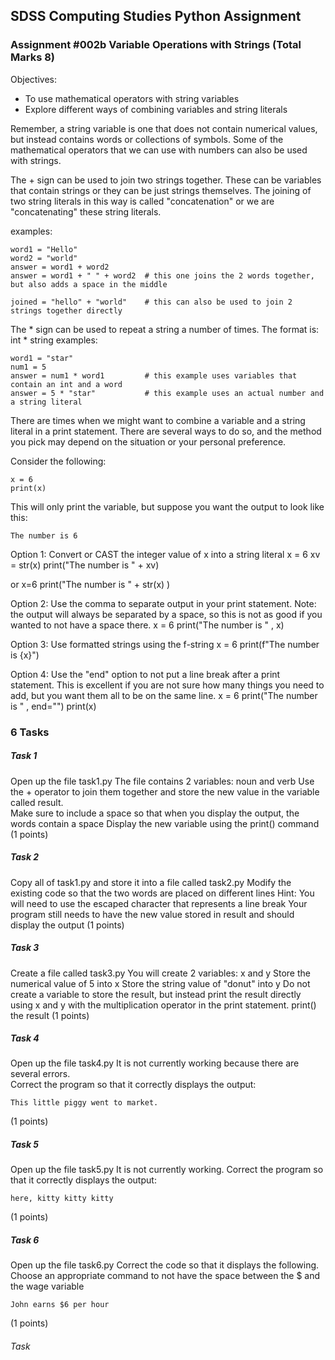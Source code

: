 ## SDSS Computing Studies Python Assignment
### Assignment #002b Variable Operations with Strings (Total Marks 8)

Objectives:
* To use mathematical operators with string variables
* Explore different ways of combining variables and string literals

Remember, a string variable is one that does not contain numerical values, but instead contains words or collections of symbols.  Some of the mathematical operators that we can use with numbers can also be used with strings.

The + sign can be used to join two strings together.  These can be variables that contain strings or they can be just strings themselves.  The joining of two string
literals in this way is called "concatenation" or we are "concatenating" these string
literals.

examples:
```
word1 = "Hello"
word2 = "world"
answer = word1 + word2        
answer = word1 + " " + word2  # this one joins the 2 words together, but also adds a space in the middle

joined = "hello" + "world"    # this can also be used to join 2 strings together directly
```

The * sign can be used to repeat a string a number of times.  The format is: int * string
examples:
```
word1 = "star"
num1 = 5
answer = num1 * word1         # this example uses variables that contain an int and a word
answer = 5 * "star"           # this example uses an actual number and a string literal
```

There are times when we might want to combine a variable and a string literal in a 
print statement.  There are several ways to do so, and the method you pick may
depend on the situation or your personal preference.

Consider the following:
```
x = 6
print(x)
```
This will only print the variable, but suppose you want the output to look like this:
```
The number is 6
```

Option 1:
Convert or CAST the integer value of x into a string literal
x = 6
xv = str(x)
print("The number is " + xv)

or
x=6
print("The number is " + str(x) )


Option 2:
Use the comma to separate output in your print statement. Note: the output will always be separated by a space, so this is not as good if you wanted to not have a space there.
x = 6
print("The number is " , x)

Option 3:
Use formatted strings using the f-string
x = 6
print(f"The number is {x}")

Option 4:
Use the "end" option to not put a line break after a print statement. This is excellent if you are not sure how many things you need to add, but you want them all to be on the same line.
x = 6
print("The number is " , end="")
print(x)

### 6 Tasks

##### Task 1
Open up the file task1.py
The file contains 2 variables: noun and verb
Use the + operator to join them together and store the new value in the variable called result.  
Make sure to include a space so that when you display the output, the words contain a space
Display the new variable using the print() command
(1 points) 

##### Task 2
Copy all of task1.py and store it into a file called task2.py
Modify the existing code so that the two words are placed on different lines
Hint: You will need to use the escaped character that represents a line break
Your program still needs to have the new value stored in result and should display the output
(1 points) 

##### Task 3
Create a file called task3.py
You will create 2 variables: x and y
Store the numerical value of 5 into x
Store the string value of "donut" into y
Do not create a variable to store the result, but instead print the result directly using x and y with the multiplication operator in the print statement.
print() the result
(1 points) 

##### Task 4
Open up the file task4.py
It is not currently working because there are several errors.  
Correct the program so that it correctly displays the output:
```
This little piggy went to market.
```
(1 points) 

##### Task 5
Open up the file task5.py
It is not currently working. 
Correct the program so that it correctly displays the output:
```
here, kitty kitty kitty
```
(1 points) 

##### Task 6
Open up the file task6.py
Correct the code so that it displays the following.  Choose an appropriate command to not have the space between the $ and the wage variable
```
John earns $6 per hour
```
(1 points) 

###### Task 

